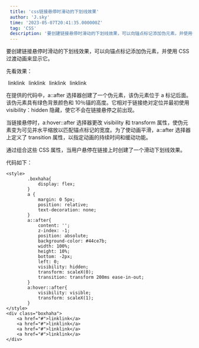 ```yaml
---
title: 'css链接悬停时滑动的下划线效果'
author: 'J.sky'
time: '2023-05-07T20:41:35.000000Z'
tag: 'CSS'
description: '要创建链接悬停时滑动的下划线效果，可以向锚点标记添加伪元素，并使用CSS过渡动画来显示它。'
---
```


要创建链接悬停时滑动的下划线效果，可以向锚点标记添加伪元素，并使用 CSS 过渡动画来显示它。

先看效果：

<style>
        .boxhaha{
            display: flex;
        }
        a {
            margin: 0 5px;
            position: relative;
            text-decoration: none;
        }
        a::after{
            content: '';
            z-index: -1;
            position: absolute;
            background-color: #44ce7b;
            width: 100%;
            height: 10%;
            bottom: -2px;
            left: 0;
            visibility: hidden;
            transform: scaleX(0);
            transition: transform 200ms ease-in-out;
        }
        a:hover::after{
            visibility: visible;
            transform: scaleX(1);
        }
</style>
<div class="boxhaha">
    <a href="#">linklink</a>
    <a href="#">linklink</a>
    <a href="#">linklink</a>
    <a href="#">linklink</a>
</div>

在提供的代码中，a::after 选择器创建了一个伪元素，该伪元素位于 a 标记后面。该伪元素具有绿色背景颜色和 10％锚的高度。它相对于链接绝对定位并最初使用 visibility：hidden 隐藏，使它不会在链接悬停之前出现。

当链接悬停时，a:hover::after 选择器更改 visibility 和 transform 属性，使伪元素变为可见并水平缩放以匹配锚点标记的宽度。为了使动画平滑，a::after 选择器上定义了 transition 属性，以指定动画的持续时间和缓动功能。

通过组合这些 CSS 属性，当用户悬停在链接上时创建了一个滑动下划线效果。

代码如下：

    <style>
            .boxhaha{
                display: flex;
            }
            a {
                margin: 0 5px;
                position: relative;
                text-decoration: none;
            }
            a::after{
                content: '';
                z-index: -1;
                position: absolute;
                background-color: #44ce7b;
                width: 100%;
                height: 10%;
                bottom: -2px;
                left: 0;
                visibility: hidden;
                transform: scaleX(0);
                transition: transform 200ms ease-in-out;
            }
            a:hover::after{
                visibility: visible;
                transform: scaleX(1);
            }
    </style>
    <div class="boxhaha">
        <a href="#">linklink</a>
        <a href="#">linklink</a>
        <a href="#">linklink</a>
        <a href="#">linklink</a>
    </div>
